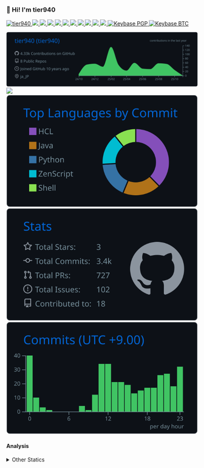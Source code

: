 ### 👋 Hi! I'm tier940

<p align="left"> 
  <a href="https://github.com/tier940/tier940/">
    <img src="https://komarev.com/ghpvc/?username=tier940" alt="tier940" />
  </a>
  <a href="http://twitter.com/tier940">
    <img height="20" src="https://img.shields.io/twitter/follow/tier940?label=Twitter&logo=twitter&style=flat" />
  </a>
  <a href="https://github.com/tier940">
    <img height="20" src="https://img.shields.io/github/followers/tier940?label=follow&logo=github&style=flat" />
  </a>
  <a href="https://www.reddit.com/user/tier940">
    <img height="20" src="https://img.shields.io/reddit/user-karma/combined/tier940?label=Reddit&logo=reddit&style=flat" />
  </a>
  <a href="https://stackoverflow.com/users/17317833/tier940">
    <img height="20" src="https://img.shields.io/stackexchange/stackoverflow/r/17317833?label=StackOverflow&logo=stack-overflow&style=flat" />
  </a>
  <a href="https://zenn.dev/tier940">
    <img height="20" src="https://zenn.badge.nikaera.com/s/tier940/likes" />
  </a>
  <a href="https://zenn.dev/tier940">
    <img height="20" src="https://zenn.badge.nikaera.com/s/tier940/followers" />
  </a>
  <a href="https://zenn.dev/tier940">
    <img height="20" src="https://zenn.badge.nikaera.com/s/tier940/articles" />
  </a>
  <a href="http://qiita.com/tier940">
    <img height="20" src="https://qiita-badge.apiapi.app/s/tier940/posts.svg" />
  </a>
  <a href="http://qiita.com/tier940">
    <img height="20" src="https://qiita-badge.apiapi.app/s/tier940/contributions.svg" />
  </a>
  <a href="https://github.com/tier940/tier940/">
    <img height="20" src="https://github.com/tier940/tier940/actions/workflows/main.yml/badge.svg" />
  </a>
  <a href="https://keybase.io/tier940">
    <img alt="Keybase PGP" src="https://img.shields.io/keybase/pgp/tier940">
  </a>
  <a href="https://keybase.io/tier940">
    <img alt="Keybase BTC" src="https://img.shields.io/keybase/btc/tier940">
  </a>
</p>

[![](https://raw.githubusercontent.com/tier940/tier940/main/profile-summary-card-output/github_dark/0-profile-details.svg)](https://github.com/vn7n24fzkq/github-profile-summary-cards)
[![](https://raw.githubusercontent.com/tier940/tier940/main/profile-summary-card-output/github_dark/1-repos-per-language.svg)](https://github.com/vn7n24fzkq/github-profile-summary-cards) [![](https://raw.githubusercontent.com/tier940/tier940/main/profile-summary-card-output/github_dark/2-most-commit-language.svg)](https://github.com/vn7n24fzkq/github-profile-summary-cards)
[![](https://raw.githubusercontent.com/tier940/tier940/main/profile-summary-card-output/github_dark/3-stats.svg)](https://github.com/vn7n24fzkq/github-profile-summary-cards) [![](https://raw.githubusercontent.com/tier940/tier940/main/profile-summary-card-output/github_dark/4-productive-time.svg)](https://github.com/vn7n24fzkq/github-profile-summary-cards)


#### Analysis
<!-- <img height="150" src="https://github.com/tier940/tier940/blob/master/images/stat.svg" alt="Alternative Text"/> -->

<details>
  <summary>Other Statics</summary>
  <!--START_SECTION:waka-->
![Code Time](http://img.shields.io/badge/Code%20Time-4%2C787%20hrs%2047%20mins-blue)

**🐱 My GitHub Data** 

> 📦 42.1 kB Used in GitHub's Storage 
 > 
> 💼 Opted to Hire
 > 
> 📜 12 Public Repositories 
 > 
> 🔑 6 Private Repositories 
 > 
**I'm an Early 🐤** 

```text
🌞 Morning                3332 commits        ████░░░░░░░░░░░░░░░░░░░░░   16.87 % 
🌆 Daytime                7080 commits        █████████░░░░░░░░░░░░░░░░   35.84 % 
🌃 Evening                7298 commits        █████████░░░░░░░░░░░░░░░░   36.94 % 
🌙 Night                  2046 commits        ███░░░░░░░░░░░░░░░░░░░░░░   10.36 % 
```
📅 **I'm Most Productive on Sunday** 

```text
Monday                   2072 commits        ███░░░░░░░░░░░░░░░░░░░░░░   10.49 % 
Tuesday                  3137 commits        ████░░░░░░░░░░░░░░░░░░░░░   15.88 % 
Wednesday                2541 commits        ███░░░░░░░░░░░░░░░░░░░░░░   12.86 % 
Thursday                 1894 commits        ██░░░░░░░░░░░░░░░░░░░░░░░   09.59 % 
Friday                   2816 commits        ████░░░░░░░░░░░░░░░░░░░░░   14.25 % 
Saturday                 3631 commits        █████░░░░░░░░░░░░░░░░░░░░   18.38 % 
Sunday                   3665 commits        █████░░░░░░░░░░░░░░░░░░░░   18.55 % 
```


📊 **This Week I Spent My Time On** 

```text
🕑︎ Time Zone: Asia/Tokyo

💬 Programming Languages: 
Other                    25 hrs 20 mins      ███████████████████████░░   93.42 % 
YAML                     51 mins             █░░░░░░░░░░░░░░░░░░░░░░░░   03.18 % 
Markdown                 32 mins             ░░░░░░░░░░░░░░░░░░░░░░░░░   01.98 % 
Java                     22 mins             ░░░░░░░░░░░░░░░░░░░░░░░░░   01.35 % 
JSON                     0 secs              ░░░░░░░░░░░░░░░░░░░░░░░░░   00.04 % 

🔥 Editors: 
Edge                     16 hrs 4 mins       ███████████████░░░░░░░░░░   59.23 % 
Chrome                   10 hrs 5 mins       █████████░░░░░░░░░░░░░░░░   37.22 % 
VS Code                  57 mins             █░░░░░░░░░░░░░░░░░░░░░░░░   03.54 % 

💻 Operating System: 
Windows                  24 hrs 14 mins      ██████████████████████░░░   89.36 % 
Unknown OS               1 hr 12 mins        █░░░░░░░░░░░░░░░░░░░░░░░░   04.48 % 
Mac                      50 mins             █░░░░░░░░░░░░░░░░░░░░░░░░   03.10 % 
Linux                    49 mins             █░░░░░░░░░░░░░░░░░░░░░░░░   03.05 % 
```

**I Mostly Code in Java** 

```text
Java                     17 repos            █████████████░░░░░░░░░░░░   53.12 % 
ZenScript                3 repos             ██░░░░░░░░░░░░░░░░░░░░░░░   09.38 % 
Shell                    2 repos             ██░░░░░░░░░░░░░░░░░░░░░░░   06.25 % 
Python                   2 repos             ██░░░░░░░░░░░░░░░░░░░░░░░   06.25 % 
HTML                     1 repo              █░░░░░░░░░░░░░░░░░░░░░░░░   03.12 % 
```



**Timeline**

![Lines of Code chart](https://raw.githubusercontent.com/tier940/tier940/main/assets/bar_graph.png)


 Last Updated on 20/11/2024 00:36:05 UTC
<!--END_SECTION:waka-->
</details>
